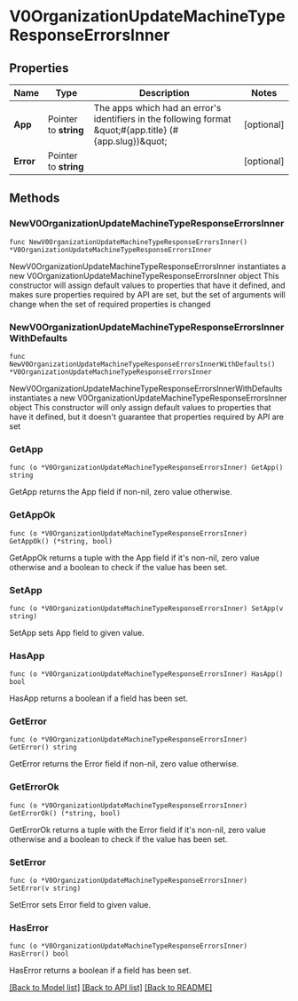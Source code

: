 # V0OrganizationUpdateMachineTypeResponseErrorsInner

## Properties

Name | Type | Description | Notes
------------ | ------------- | ------------- | -------------
**App** | Pointer to **string** | The apps which had an error&#39;s identifiers in the following format \&quot;#{app.title} (#{app.slug})\&quot; | [optional] 
**Error** | Pointer to **string** |  | [optional] 

## Methods

### NewV0OrganizationUpdateMachineTypeResponseErrorsInner

`func NewV0OrganizationUpdateMachineTypeResponseErrorsInner() *V0OrganizationUpdateMachineTypeResponseErrorsInner`

NewV0OrganizationUpdateMachineTypeResponseErrorsInner instantiates a new V0OrganizationUpdateMachineTypeResponseErrorsInner object
This constructor will assign default values to properties that have it defined,
and makes sure properties required by API are set, but the set of arguments
will change when the set of required properties is changed

### NewV0OrganizationUpdateMachineTypeResponseErrorsInnerWithDefaults

`func NewV0OrganizationUpdateMachineTypeResponseErrorsInnerWithDefaults() *V0OrganizationUpdateMachineTypeResponseErrorsInner`

NewV0OrganizationUpdateMachineTypeResponseErrorsInnerWithDefaults instantiates a new V0OrganizationUpdateMachineTypeResponseErrorsInner object
This constructor will only assign default values to properties that have it defined,
but it doesn't guarantee that properties required by API are set

### GetApp

`func (o *V0OrganizationUpdateMachineTypeResponseErrorsInner) GetApp() string`

GetApp returns the App field if non-nil, zero value otherwise.

### GetAppOk

`func (o *V0OrganizationUpdateMachineTypeResponseErrorsInner) GetAppOk() (*string, bool)`

GetAppOk returns a tuple with the App field if it's non-nil, zero value otherwise
and a boolean to check if the value has been set.

### SetApp

`func (o *V0OrganizationUpdateMachineTypeResponseErrorsInner) SetApp(v string)`

SetApp sets App field to given value.

### HasApp

`func (o *V0OrganizationUpdateMachineTypeResponseErrorsInner) HasApp() bool`

HasApp returns a boolean if a field has been set.

### GetError

`func (o *V0OrganizationUpdateMachineTypeResponseErrorsInner) GetError() string`

GetError returns the Error field if non-nil, zero value otherwise.

### GetErrorOk

`func (o *V0OrganizationUpdateMachineTypeResponseErrorsInner) GetErrorOk() (*string, bool)`

GetErrorOk returns a tuple with the Error field if it's non-nil, zero value otherwise
and a boolean to check if the value has been set.

### SetError

`func (o *V0OrganizationUpdateMachineTypeResponseErrorsInner) SetError(v string)`

SetError sets Error field to given value.

### HasError

`func (o *V0OrganizationUpdateMachineTypeResponseErrorsInner) HasError() bool`

HasError returns a boolean if a field has been set.


[[Back to Model list]](../README.md#documentation-for-models) [[Back to API list]](../README.md#documentation-for-api-endpoints) [[Back to README]](../README.md)



